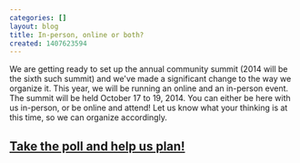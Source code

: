 ```yaml
---
categories: []
layout: blog
title: In-person, online or both?
created: 1407623594
---
```

<p>We are getting ready to set up the annual community summit (2014 will be the sixth such summit) and we&#39;ve made a significant change to the way we organize it. This year, we will be running an online and an in-person event. The summit will be held October 17 to 19, 2014. You can either be here with us in-person, or be online and attend! Let us know what your thinking is at this time, so we can organize accordingly.</p>
<h2 class="rtecenter">
	<a href="{{ site.baseurl }}/CommunitySummit2014/attend-poll">Take the poll and help us plan!</a></h2>
